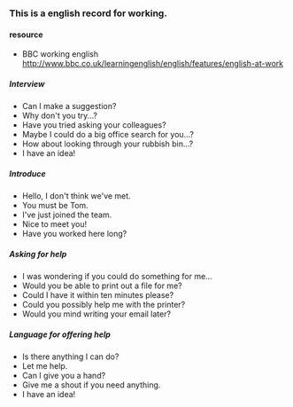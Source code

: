 ### This is a english record for working.

#### resource
* BBC working english http://www.bbc.co.uk/learningenglish/english/features/english-at-work

##### Interview
* Can I make a suggestion?
* Why don't you try...?
* Have you tried asking your colleagues?
* Maybe I could do a big office search for you...?
* How about looking through your rubbish bin...?
* I have an idea!

##### Introduce
* Hello, I don't think we've met.
* You must be Tom.
* I've just joined the team.
* Nice to meet you!
* Have you worked here long?

##### Asking for help
* I was wondering if you could do something for me...
* Would you be able to print out a file for me?
* Could I have it within ten minutes please?
* Could you possibly help me with the printer?
* Would you mind writing your email later?

##### Language for offering help
* Is there anything I can do?
* Let me help.
* Can I give you a hand?
* Give me a shout if you need anything.
* I have an idea!
